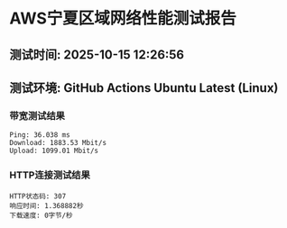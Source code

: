 # AWS宁夏区域网络性能测试报告
## 测试时间: 2025-10-15 12:26:56
## 测试环境: GitHub Actions Ubuntu Latest (Linux)

### 带宽测试结果
```
Ping: 36.038 ms
Download: 1883.53 Mbit/s
Upload: 1099.01 Mbit/s
```

### HTTP连接测试结果
```
HTTP状态码: 307
响应时间: 1.368882秒
下载速度: 0字节/秒
```

